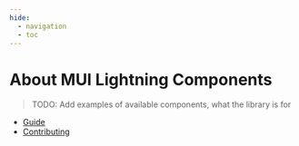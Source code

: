 ```yaml
---
hide:
  - navigation
  - toc
---
```


# About MUI Lightning Components

> TODO: Add examples of available components, what the library is for

* [Guide](/guide/getting-started)
* [Contributing](/contributing/contributing-library)